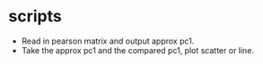 # scripts

* Read in pearson matrix and output approx pc1.
* Take the approx pc1 and the compared pc1, plot scatter or line.
